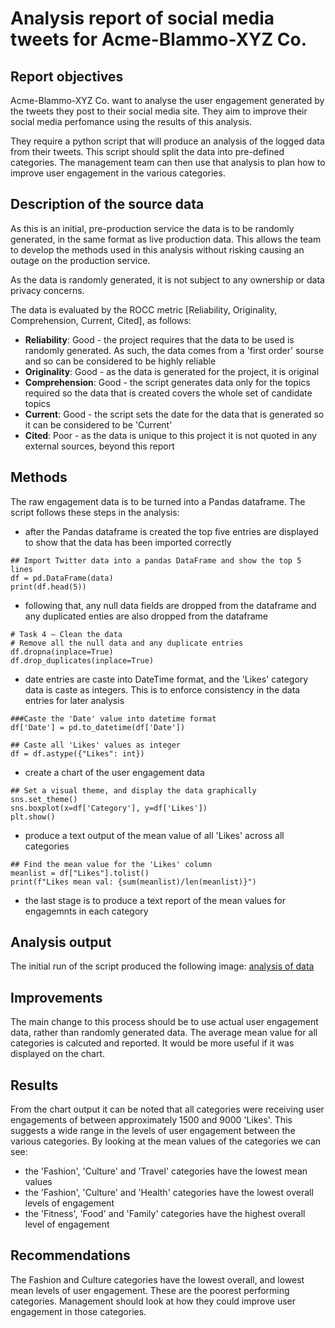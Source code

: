 # Analysis report of social media tweets for Acme-Blammo-XYZ Co.
## Report objectives
Acme-Blammo-XYZ Co. want to analyse the user engagement generated by the tweets they post to their social media site. They aim to improve their social media perfomance using the results of this analysis.

They require a python script that will produce an analysis of the logged data from their tweets. This script should split the data into pre-defined categories. The management team can then use that analysis to plan how to improve user engagement in the various categories.

## Description of the source data
As this is an initial, pre-production service the data is to be randomly generated, in the same format as live production data. This allows the team to develop the methods used in this analysis without risking causing an outage on the production service.

As the data is randomly generated, it is not subject to any ownership or data privacy concerns.

The data is evaluated by the ROCC metric [Reliability, Originality, Comprehension, Current, Cited], as follows:
- **Reliability**: Good - the project requires that the data to be used is randomly generated. As such, the data comes from a 'first order' sourse and so can be considered to be highly reliable
-  **Originality**: Good - as the data is generated for the project, it is original
-  **Comprehension**: Good - the script generates data only for the topics required so the data that is created covers the whole set of candidate topics
-  **Current**: Good - the script sets the date for the data that is generated so it can be considered to be 'Current'
-  **Cited**: Poor - as the data is unique to this project it is not quoted in any external sources, beyond this report

## Methods
The raw engagement data is to be turned into a Pandas dataframe. The script follows these steps in the analysis:
- after the Pandas dataframe is created the top five entries are displayed to show that the data has been imported correctly
```
## Import Twitter data into a pandas DataFrame and show the top 5 lines
df = pd.DataFrame(data)
print(df.head(5))
```

- following that, any null data fields are dropped from the dataframe and any duplicated enties are also dropped from the dataframe
```
# Task 4 – Clean the data
# Remove all the null data and any duplicate entries
df.dropna(inplace=True)
df.drop_duplicates(inplace=True)
```

- date entries are caste into DateTime format, and the 'Likes' category data is caste as integers. This is to enforce consistency in the data entries for later analysis
```
###Caste the 'Date' value into datetime format
df['Date'] = pd.to_datetime(df['Date'])

## Caste all 'Likes' values as integer
df = df.astype({"Likes": int})
```

- create a chart of the user engagement data
```
## Set a visual theme, and display the data graphically
sns.set_theme()
sns.boxplot(x=df['Category'], y=df['Likes'])
plt.show()
```

- produce a text output of the mean value of all 'Likes' across all categories
```
## Find the mean value for the 'Likes' column
meanlist = df["Likes"].tolist()
print(f"Likes mean val: {sum(meanlist)/len(meanlist)}")
```

- the last stage is to produce a text report of the mean values for engagemnts in each category

## Analysis output
The initial run of the script produced the following image:
[analysis of data](./seaborn_boxplot.png)

## Improvements
The main change to this process should be to use actual user engagement data, rather than randomly generated data. The average mean value for all categories is calcuted and reported. It would be more useful if it was displayed on the chart.

## Results
From the chart output it can be noted that all categories were receiving user engagements of between approximately 1500 and 9000 'Likes'. This suggests a wide range in the levels of user engagement between the various categories. By looking at the mean values of the categories we can see:
- the 'Fashion', 'Culture' and 'Travel' categories have the lowest mean values
- the 'Fashion', 'Culture' and 'Health' categories have the lowest overall levels of engagement
- the 'Fitness', 'Food' and 'Family' categories have the highest overall level of engagement

## Recommendations
The Fashion and Culture categories have the lowest overall, and lowest mean levels of user engagement. These are the poorest performing categories. Management should look at how they could improve user engagement in those categories.
